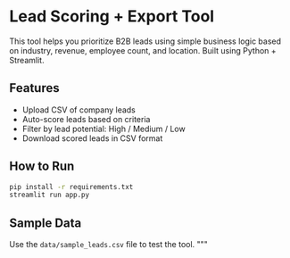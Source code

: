 # Lead Scoring + Export Tool

This tool helps you prioritize B2B leads using simple business logic based on industry, revenue, employee count, and location. Built using Python + Streamlit.

## Features
- Upload CSV of company leads
- Auto-score leads based on criteria
- Filter by lead potential: High / Medium / Low
- Download scored leads in CSV format

## How to Run
```bash
pip install -r requirements.txt
streamlit run app.py
```

## Sample Data
Use the `data/sample_leads.csv` file to test the tool.
"""